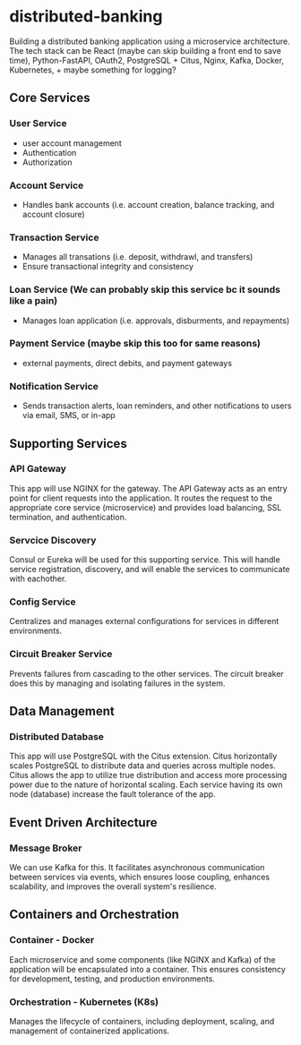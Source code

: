 # distributed-banking
Building a distributed banking application using a microservice architecture. The tech stack can be React (maybe can skip building a front end to save time), Python-FastAPI, OAuth2, PostgreSQL + Citus, Nginx, Kafka, Docker, Kubernetes, + maybe something for logging?

## Core Services
### User Service
- user account management
- Authentication
- Authorization

### Account Service
- Handles bank accounts (i.e. account creation, balance tracking, and account closure)

### Transaction Service
- Manages all transations (i.e. deposit, withdrawl, and transfers)
- Ensure transactional integrity and consistency

### Loan Service (We can probably skip this service bc it sounds like a pain)
- Manages loan application (i.e. approvals, disburments, and repayments)

### Payment Service (maybe skip this too for same reasons)
- external payments, direct debits, and payment gateways

### Notification Service
- Sends transaction alerts, loan reminders, and other notifications to users via email, SMS, or in-app

## Supporting Services
### API Gateway
This app will use NGINX for the gateway. The API Gateway acts as an entry point for client requests into the application. It routes the request to the appropriate core service (microservice) and provides load balancing, SSL termination, and authentication.

### Servcice Discovery
Consul or Eureka will be used for this supporting service. This will handle service registration, discovery, and will enable the services to communicate with eachother.

### Config Service
Centralizes and manages external configurations for services in different environments.

### Circuit Breaker Service
Prevents failures from cascading to the other services. The circuit breaker does this by managing and isolating failures in the system.

## Data Management
### Distributed Database
This app will use PostgreSQL with the Citus extension. Citus horizontally scales PostgreSQL to distribute data and queries across multiple nodes. Citus allows the app to utilize true distribution and access more processing power due to the nature of horizontal scaling. Each service having its own node (database) increase the fault tolerance of the app. 

## Event Driven Architecture
### Message Broker
We can use Kafka for this. It facilitates asynchronous communication between services via events, which ensures loose coupling, enhances scalability, and improves the overall system's resilience.

## Containers and Orchestration
### Container - Docker
Each microservice and some components (like NGINX and Kafka) of the application will be encapsulated into a container. This ensures consistency for development, testing, and production environments.

### Orchestration - Kubernetes (K8s)
Manages the lifecycle of containers, including deployment, scaling, and management of containerized applications.
